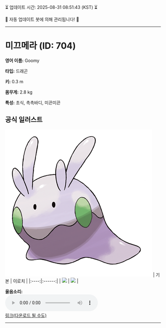 
⏳ 업데이트 시간: 2025-08-31 08:51:43 (KST) ⏳

🤖 자동 업데이트 봇에 의해 관리됩니다! 🤖

---

# 미끄메라 (ID: 704)
**영어 이름:** Goomy

**타입:** 드래곤

**키:** 0.3 m

**몸무게:** 2.8 kg

**특성:** 초식, 촉촉바디, 미끈미끈

## 공식 일러스트
![](https://raw.githubusercontent.com/PokeAPI/sprites/master/sprites/pokemon/other/official-artwork/704.png)
| 기본 | 이로치 |
|:----:|:------:|
| <img src="http://play.pokemonshowdown.com/sprites/ani/goomy.gif" width="200"> | <img src="http://play.pokemonshowdown.com/sprites/ani-shiny/goomy.gif" width="200"> |

**울음소리:**<br><audio controls src="https://raw.githubusercontent.com/PokeAPI/cries/main/cries/pokemon/latest/704.ogg"></audio><br> [링크(다운로드 될 수도)](https://raw.githubusercontent.com/PokeAPI/cries/main/cries/pokemon/latest/704.ogg)


---
